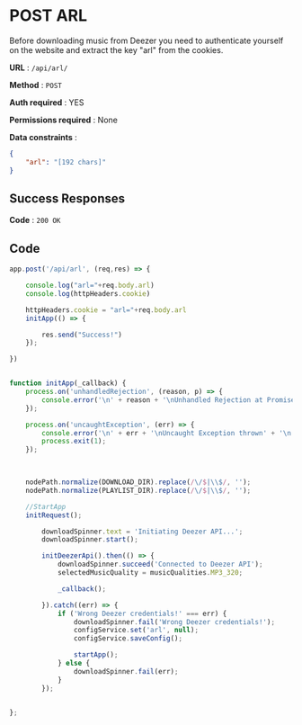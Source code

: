 # POST ARL 

Before downloading music from Deezer you need to authenticate yourself on the website and extract the key "arl" from the cookies.


**URL** : `/api/arl/`

**Method** : `POST`

**Auth required** : YES

**Permissions required** : None

**Data constraints** : 

```json
{
    "arl": "[192 chars]"
}
```

## Success Responses


**Code** : `200 OK`

## Code

```javascript
app.post('/api/arl', (req,res) => {

    console.log("arl="+req.body.arl)
    console.log(httpHeaders.cookie)

    httpHeaders.cookie = "arl="+req.body.arl
    initApp(() => {

        res.send("Success!")
    });

})


function initApp(_callback) {
    process.on('unhandledRejection', (reason, p) => {
        console.error('\n' + reason + '\nUnhandled Rejection at Promise' + JSON.stringify(p) + '\n');
    });

    process.on('uncaughtException', (err) => {
        console.error('\n' + err + '\nUncaught Exception thrown' + '\n');
        process.exit(1);
    });

    

    nodePath.normalize(DOWNLOAD_DIR).replace(/\/$|\\$/, '');
    nodePath.normalize(PLAYLIST_DIR).replace(/\/$|\\$/, '');

    //StartApp
    initRequest();

        downloadSpinner.text = 'Initiating Deezer API...';
        downloadSpinner.start();

        initDeezerApi().then(() => {
            downloadSpinner.succeed('Connected to Deezer API');
            selectedMusicQuality = musicQualities.MP3_320;

            _callback();

        }).catch((err) => {
            if ('Wrong Deezer credentials!' === err) {
                downloadSpinner.fail('Wrong Deezer credentials!');
                configService.set('arl', null);
                configService.saveConfig();

                startApp();
            } else {
                downloadSpinner.fail(err);
            }
        });


};
```
